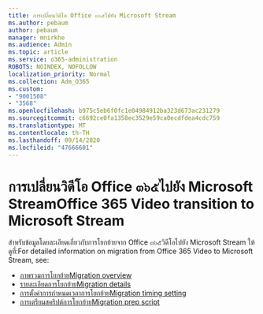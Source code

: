 ```yaml
---
title: การเปลี่ยนวิดีโอ Office ๓๖๕ไปยัง Microsoft Stream
ms.author: pebaum
author: pebaum
manager: mnirkhe
ms.audience: Admin
ms.topic: article
ms.service: o365-administration
ROBOTS: NOINDEX, NOFOLLOW
localization_priority: Normal
ms.collection: Adm_O365
ms.custom:
- "9001508"
- "3568"
ms.openlocfilehash: b975c5eb6f0fc1e04984912ba323d673ac231279
ms.sourcegitcommit: c6692ce0fa1358ec3529e59ca0ecdfdea4cdc759
ms.translationtype: MT
ms.contentlocale: th-TH
ms.lasthandoff: 09/14/2020
ms.locfileid: "47666601"
---
```

# <a name="office-365-video-transition-to-microsoft-stream"></a><span data-ttu-id="46a38-102">การเปลี่ยนวิดีโอ Office ๓๖๕ไปยัง Microsoft Stream</span><span class="sxs-lookup"><span data-stu-id="46a38-102">Office 365 Video transition to Microsoft Stream</span></span>

<span data-ttu-id="46a38-103">สำหรับข้อมูลโดยละเอียดเกี่ยวกับการโยกย้ายจาก Office ๓๖๕วิดีโอไปยัง Microsoft Stream ให้ดูที่:</span><span class="sxs-lookup"><span data-stu-id="46a38-103">For detailed information on migration from Office 365 Video to Microsoft Stream, see:</span></span>

- [<span data-ttu-id="46a38-104">ภาพรวมการโยกย้าย</span><span class="sxs-lookup"><span data-stu-id="46a38-104">Migration overview</span></span>](https://docs.microsoft.com/stream/migrate-from-office-365)
- [<span data-ttu-id="46a38-105">รายละเอียดการโยกย้าย</span><span class="sxs-lookup"><span data-stu-id="46a38-105">Migration details</span></span>](https://docs.microsoft.com/stream/migration-experience)
- [<span data-ttu-id="46a38-106">การตั้งค่าการกำหนดเวลาการโยกย้าย</span><span class="sxs-lookup"><span data-stu-id="46a38-106">Migration timing setting</span></span>](https://docs.microsoft.com/stream/migration-o365video-timing-setting)
- [<span data-ttu-id="46a38-107">การเตรียมสคริปต์การโยกย้าย</span><span class="sxs-lookup"><span data-stu-id="46a38-107">Migration prep script</span></span>](https://docs.microsoft.com/stream/migration-o365video-prep)
